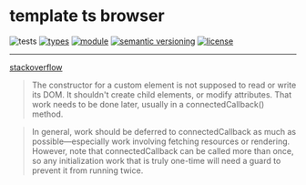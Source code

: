 # template ts browser
![tests](https://github.com/nichoth/template-ts-browser/actions/workflows/nodejs.yml/badge.svg)
[![types](https://img.shields.io/npm/types/@nichoth/catch-links?style=flat-square)](README.md)
[![module](https://img.shields.io/badge/module-ESM%2FCJS-blue?style=flat-square)](README.md)
[![semantic versioning](https://img.shields.io/badge/semver-2.0.0-blue?logo=semver&style=flat-square)](https://semver.org/)
[![license](https://img.shields.io/badge/license-MIT-brightgreen.svg?style=flat-square)](LICENSE)

-----------------------------------------

[stackoverflow](https://stackoverflow.com/questions/43836886/failed-to-construct-customelement-error-when-javascript-file-is-placed-in-head)

> The constructor for a custom element is not supposed to read or write its DOM. It shouldn't create child elements, or modify attributes. That work needs to be done later, usually in a connectedCallback() method.

> In general, work should be deferred to connectedCallback as much as possible—especially work involving fetching resources or rendering. However, note that connectedCallback can be called more than once, so any initialization work that is truly one-time will need a guard to prevent it from running twice.
